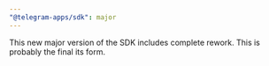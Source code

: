 ```yaml
---
"@telegram-apps/sdk": major
---
```


This new major version of the SDK includes complete rework. This is probably the final its form. 
